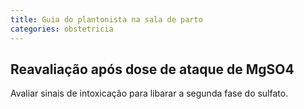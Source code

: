 ```yaml
---
title: Guia do plantonista na sala de parto
categories: obstetricia
---
```




## Reavaliação após dose de ataque de MgSO4

Avaliar sinais de intoxicação para libarar a segunda fase do sulfato.
